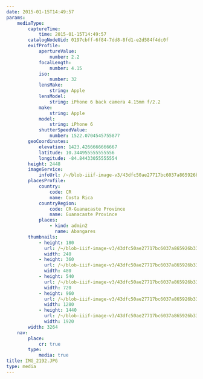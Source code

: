 ```yaml
---
date: 2015-01-15T14:49:57
params:
    mediaType:
        captureTime:
            time: 2015-01-15T14:49:57
        catalogNodeUid: 0197cbff-6f84-7dd8-8fd1-e2d584f4dc0f
        exifProfile:
            apertureValue:
                number: 2.2
            focalLength:
                number: 4.15
            iso:
                number: 32
            lensMake:
                string: Apple
            lensModel:
                string: iPhone 6 back camera 4.15mm f/2.2
            make:
                string: Apple
            model:
                string: iPhone 6
            shutterSpeedValue:
                number: 1522.0704545755877
        geoCoordinates:
            elevation: 1423.4266666666667
            latitude: 10.344955555555556
            longitude: -84.84433055555554
        height: 2448
        imageService:
            infoUrl: /~/blob-iiif-image-v3/43dfc50ae27717bc6037a865926b33f9ab46c7959184558f96e2de1bdcf5f002/info.json
        placesProfile:
            country:
                code: CR
                name: Costa Rica
            countryRegion:
                code: CR-Guanacaste Province
                name: Guanacaste Province
            places:
                - kind: admin2
                  name: Abangares
        thumbnails:
            - height: 180
              url: /~/blob-iiif-image-v3/43dfc50ae27717bc6037a865926b33f9ab46c7959184558f96e2de1bdcf5f002/full/240%2C180/0/default.jpg
              width: 240
            - height: 360
              url: /~/blob-iiif-image-v3/43dfc50ae27717bc6037a865926b33f9ab46c7959184558f96e2de1bdcf5f002/full/480%2C360/0/default.jpg
              width: 480
            - height: 540
              url: /~/blob-iiif-image-v3/43dfc50ae27717bc6037a865926b33f9ab46c7959184558f96e2de1bdcf5f002/full/720%2C540/0/default.jpg
              width: 720
            - height: 960
              url: /~/blob-iiif-image-v3/43dfc50ae27717bc6037a865926b33f9ab46c7959184558f96e2de1bdcf5f002/full/1280%2C960/0/default.jpg
              width: 1280
            - height: 1440
              url: /~/blob-iiif-image-v3/43dfc50ae27717bc6037a865926b33f9ab46c7959184558f96e2de1bdcf5f002/full/1920%2C1440/0/default.jpg
              width: 1920
        width: 3264
    nav:
        place:
            cr: true
        type:
            media: true
title: IMG_2192.JPG
type: media
---
```

